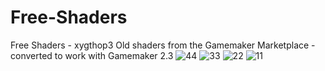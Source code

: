 # Free-Shaders
Free Shaders - xygthop3
Old shaders from the Gamemaker Marketplace - converted to work with Gamemaker 2.3
![44](https://github.com/xygthop3/Free-Shaders/assets/5284107/733808fd-a5d9-4f03-ab49-66dac87a6039)
![33](https://github.com/xygthop3/Free-Shaders/assets/5284107/1b1d2223-2815-4092-b56e-7a9a9e6e29c8)
![22](https://github.com/xygthop3/Free-Shaders/assets/5284107/1bea009a-bac7-406e-8d18-584507deceab)
![11](https://github.com/xygthop3/Free-Shaders/assets/5284107/c76bc69c-1b2d-4077-b15e-a51225889d2a)
